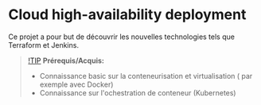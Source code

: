 # **Cloud high-availability deployment**

Ce projet a pour but de découvrir les nouvelles technologies tels que Terraform et Jenkins.

> [!TIP](blablaba) 
> **Prérequis/Acquis:**
> - Connaissance basic sur la conteneurisation et virtualisation ( par exemple avec Docker) 
> - Connaissance sur l'ochestration de conteneur (Kubernetes)
> 





